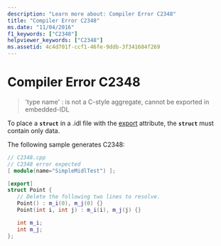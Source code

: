 ```yaml
---
description: "Learn more about: Compiler Error C2348"
title: "Compiler Error C2348"
ms.date: "11/04/2016"
f1_keywords: ["C2348"]
helpviewer_keywords: ["C2348"]
ms.assetid: 4c4d701f-ccf1-46fe-9ddb-3f341684f269
---
```

# Compiler Error C2348

> 'type name' : is not a C-style aggregate, cannot be exported in embedded-IDL

To place a **`struct`** in a .idl file with the [export](../../windows/attributes/export.md) attribute, the **`struct`** must contain only data.

The following sample generates C2348:

```cpp
// C2348.cpp
// C2348 error expected
[ module(name="SimpleMidlTest") ];

[export]
struct Point {
   // Delete the following two lines to resolve.
   Point() : m_i(0), m_j(0) {}
   Point(int i, int j) : m_i(i), m_j(j) {}

   int m_i;
   int m_j;
};
```

